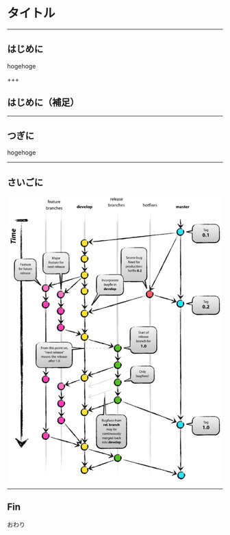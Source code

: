 # タイトル

---
## はじめに

hogehoge

+++

## はじめに（補足）

---

## つぎに

hogehoge

---

## さいごに

<img src="Git-branching-model.png" height="80%"/>

---

## Fin

おわり
